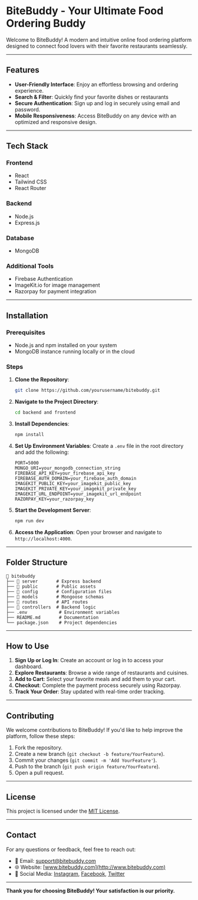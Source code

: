# BiteBuddy - Your Ultimate Food Ordering Buddy

Welcome to BiteBuddy! A modern and intuitive online food ordering platform designed to connect food lovers with their favorite restaurants seamlessly.

---

## **Features**

- **User-Friendly Interface**: Enjoy an effortless browsing and ordering experience.
- **Search & Filter**: Quickly find your favorite dishes or restaurants 
- **Secure Authentication**: Sign up and log in securely using email and password.
- **Mobile Responsiveness**: Access BiteBuddy on any device with an optimized and responsive design.

---

## **Tech Stack**

### Frontend
- React
- Tailwind CSS
- React Router

### Backend
- Node.js
- Express.js

### Database
- MongoDB

### Additional Tools
- Firebase Authentication
- ImageKit.io for image management
- Razorpay for payment integration

---

## **Installation**

### Prerequisites
- Node.js and npm installed on your system
- MongoDB instance running locally or in the cloud

### Steps

1. **Clone the Repository**:
   ```bash
   git clone https://github.com/yourusername/bitebuddy.git
   ```

2. **Navigate to the Project Directory**:
   ```bash
   cd backend and frontend
   ```

3. **Install Dependencies**:
   ```bash
   npm install
   ```

4. **Set Up Environment Variables**:
   Create a `.env` file in the root directory and add the following:
   ```env
   PORT=5000
   MONGO_URI=your_mongodb_connection_string
   FIREBASE_API_KEY=your_firebase_api_key
   FIREBASE_AUTH_DOMAIN=your_firebase_auth_domain
   IMAGEKIT_PUBLIC_KEY=your_imagekit_public_key
   IMAGEKIT_PRIVATE_KEY=your_imagekit_private_key
   IMAGEKIT_URL_ENDPOINT=your_imagekit_url_endpoint
   RAZORPAY_KEY=your_razorpay_key
   ```

5. **Start the Development Server**:
   ```bash
   npm run dev
   ```

6. **Access the Application**:
   Open your browser and navigate to `http://localhost:4000`.

---

## **Folder Structure**

```
📁 bitebuddy
├── 📁 server       # Express backend
├── 📁 public       # Public assets
├── 📁 config       # Configuration files
├── 📁 models       # Mongoose schemas
├── 📁 routes       # API routes
├── 📁 controllers  # Backend logic
├── .env            # Environment variables
├── README.md       # Documentation
└── package.json    # Project dependencies
```

---

## **How to Use**

1. **Sign Up or Log In**: Create an account or log in to access your dashboard.
2. **Explore Restaurants**: Browse a wide range of restaurants and cuisines.
3. **Add to Cart**: Select your favorite meals and add them to your cart.
4. **Checkout**: Complete the payment process securely using Razorpay.
5. **Track Your Order**: Stay updated with real-time order tracking.

---

## **Contributing**

We welcome contributions to BiteBuddy! If you'd like to help improve the platform, follow these steps:

1. Fork the repository.
2. Create a new branch (`git checkout -b feature/YourFeature`).
3. Commit your changes (`git commit -m 'Add YourFeature'`).
4. Push to the branch (`git push origin feature/YourFeature`).
5. Open a pull request.

---

## **License**

This project is licensed under the [MIT License](LICENSE).

---

## **Contact**

For any questions or feedback, feel free to reach out:

- 📧 Email: [support@bitebuddy.com](mailto:support@bitebuddy.com)
- 🌐 Website: [www.bitebuddy.com](http://www.bitebuddy.com)
- 📱 Social Media: [Instagram](https://instagram.com/BiteBuddy), [Facebook](https://facebook.com/BiteBuddyOfficial), [Twitter](https://twitter.com/BiteBuddy)

---

**Thank you for choosing BiteBuddy! Your satisfaction is our priority.**
